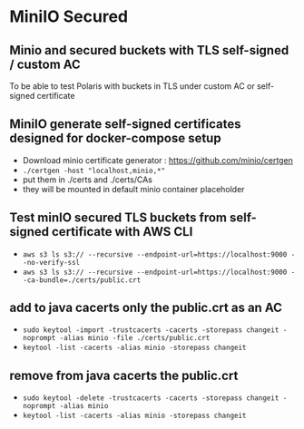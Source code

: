 <!--
  Licensed to the Apache Software Foundation (ASF) under one
  or more contributor license agreements.  See the NOTICE file
  distributed with this work for additional information
  regarding copyright ownership.  The ASF licenses this file
  to you under the Apache License, Version 2.0 (the
  "License"); you may not use this file except in compliance
  with the License.  You may obtain a copy of the License at
 
   http://www.apache.org/licenses/LICENSE-2.0
 
  Unless required by applicable law or agreed to in writing,
  software distributed under the License is distributed on an
  "AS IS" BASIS, WITHOUT WARRANTIES OR CONDITIONS OF ANY
  KIND, either express or implied.  See the License for the
  specific language governing permissions and limitations
  under the License.
-->

# MiniIO Secured
## Minio and secured buckets with TLS self-signed / custom AC

To be able to test Polaris with buckets in TLS under custom AC or self-signed certificate

## MiniIO generate self-signed certificates designed for docker-compose setup

- Download minio certificate generator : https://github.com/minio/certgen
- ```./certgen -host "localhost,minio,*"```
- put them in ./certs and ./certs/CAs
- they will be mounted in default minio container placeholder

## Test minIO secured TLS buckets from self-signed certificate with AWS CLI 
- ```aws s3 ls s3:// --recursive --endpoint-url=https://localhost:9000 --no-verify-ssl```
- ```aws s3 ls s3:// --recursive --endpoint-url=https://localhost:9000 --ca-bundle=./certs/public.crt```

## add to java cacerts only the public.crt as an AC
- ```sudo keytool -import -trustcacerts -cacerts -storepass changeit -noprompt -alias minio -file ./certs/public.crt```
- ```keytool -list -cacerts -alias minio -storepass changeit```

## remove from java cacerts the public.crt
- ```sudo keytool -delete -trustcacerts -cacerts -storepass changeit -noprompt -alias minio```
- ```keytool -list -cacerts -alias minio -storepass changeit```

